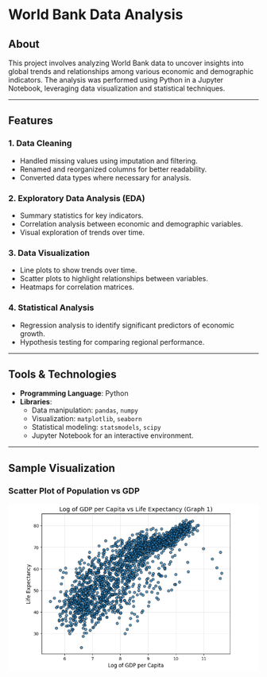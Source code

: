 # World Bank Data Analysis

## About
This project involves analyzing World Bank data to uncover insights into global trends and relationships among various economic and demographic indicators. The analysis was performed using Python in a Jupyter Notebook, leveraging data visualization and statistical techniques.

---

## Features
### **1. Data Cleaning**
- Handled missing values using imputation and filtering.
- Renamed and reorganized columns for better readability.
- Converted data types where necessary for analysis.

### **2. Exploratory Data Analysis (EDA)**
- Summary statistics for key indicators.
- Correlation analysis between economic and demographic variables.
- Visual exploration of trends over time.

### **3. Data Visualization**
- Line plots to show trends over time.
- Scatter plots to highlight relationships between variables.
- Heatmaps for correlation matrices.

### **4. Statistical Analysis**
- Regression analysis to identify significant predictors of economic growth.
- Hypothesis testing for comparing regional performance.

---

## Tools & Technologies
- **Programming Language**: Python
- **Libraries**:
  - Data manipulation: `pandas`, `numpy`
  - Visualization: `matplotlib`, `seaborn`
  - Statistical modeling: `statsmodels`, `scipy`
  - Jupyter Notebook for an interactive environment.

---

## Sample Visualization
### Scatter Plot of Population vs GDP
![Population vs GDP](Plot)


